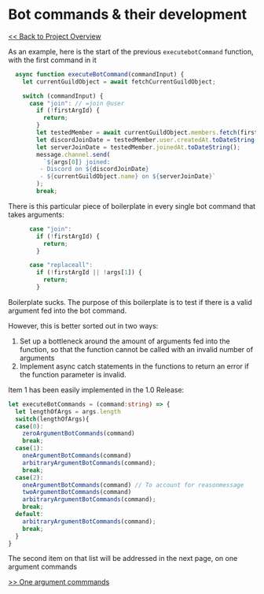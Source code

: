 # Bot commands & their development

[<< Back to Project Overview](defenderProject.md)

As an example, here is the start of the previous `executebotCommand` function, with the first command in it

```typescript
  async function executeBotCommand(commandInput) {
    let currentGuildObject = await fetchCurrentGuildObject;

    switch (commandInput) {
      case "join": // =join @user
        if (!firstArgId) {
          return;
        }
        let testedMember = await currentGuildObject.members.fetch(firstArgId);
        let discordJoinDate = testedMember.user.createdAt.toDateString();
        let serverJoinDate = testedMember.joinedAt.toDateString();
        message.channel.send(
          `${args[0]} joined:
         - Discord on ${discordJoinDate}
         - ${currentGuildObject.name} on ${serverJoinDate}`
        );
        break;
```

There is this particular piece of boilerplate in every single bot command that takes arguments:

```typescript
      case "join":
        if (!firstArgId) {
          return;
        }
```
```typescript
      case "replaceall":
        if (!firstArgId || !args[1]) {
          return;
        }
```
Boilerplate sucks. The purpose of this boilerplate is to test if there is a valid argument fed into the bot command.

However, this is better sorted out in two ways:
1. Set up a bottleneck around the amount of arguments fed into the function, so that the function cannot be called with an invalid number of arguments
2. Implement async catch statements in the functions to return an error if the function parameter is invalid.

Item 1 has been easily implemented in the 1.0 Release:

```typescript
let executeBotCommands = (command:string) => {
  let lengthOfArgs = args.length
  switch(lengthOfArgs){
  case(0):
    zeroArgumentBotCommands(command)
    break;
  case(1):
    oneArgumentBotCommands(command)
    arbitraryArgumentBotCommands(command);
    break;
  case(2): 
    oneArgumentBotCommands(command) // To account for reasonmessage
    twoArgumentBotCommands(command)
    arbitraryArgumentBotCommands(command);
    break;
  default:
    arbitraryArgumentBotCommands(command);
    break;
  }
}
```

The second item on that list will be addressed in the next page, on one argument commands

[>> One argument commmands](commandDev/oneArg.md)
